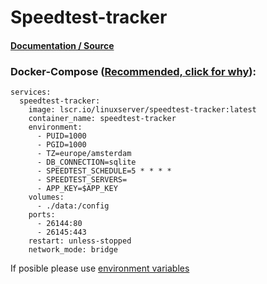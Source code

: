 # **Speedtest-tracker**

#### [Documentation / Source](https://docs.linuxserver.io/images/docker-speedtest-tracker)

### Docker-Compose ([Recommended, click for why](https://docs.docker.com/compose/intro/features-uses/)):

```
services:
  speedtest-tracker:
    image: lscr.io/linuxserver/speedtest-tracker:latest
    container_name: speedtest-tracker
    environment:
      - PUID=1000
      - PGID=1000
      - TZ=europe/amsterdam
      - DB_CONNECTION=sqlite
      - SPEEDTEST_SCHEDULE=5 * * * *
      - SPEEDTEST_SERVERS=
      - APP_KEY=$APP_KEY
    volumes:
      - ./data:/config
    ports:
      - 26144:80
      - 26145:443
    restart: unless-stopped
    network_mode: bridge
```

If posible please use [environment variables](https://docs.docker.com/compose/environment-variables/set-environment-variables/)
